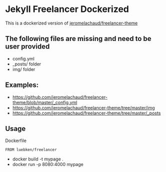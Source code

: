 Jekyll Freelancer Dockerized
=========================

This is a dockerized version of [jeromelachaud/freelancer-theme](https://github.com/jeromelachaud/freelancer-theme)

## The following files are missing and need to be user provided
 - config.yml
 - _posts/ folder
 - img/ folder


## Examples:

 - https://github.com/jeromelachaud/freelancer-theme/blob/master/_config.yml 
 - https://github.com/jeromelachaud/freelancer-theme/tree/master/img
 - https://github.com/jeromelachaud/freelancer-theme/tree/master/_posts

## Usage

Dockerfile
```
FROM luebken/freelancer
```

 - docker build -t mypage .
 - docker run -p 8080:4000 mypage
